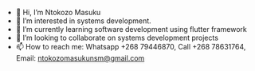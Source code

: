 - 👋 Hi, I’m Ntokozo Masuku
- 👀 I’m interested in systems development.
- 🌱 I’m currently learning software development using flutter framework
- 💞️ I’m looking to collaborate on systems development projects
- 📫 How to reach me: Whatsapp +268 79446870, Call +268 78631764, Email: ntokozomasukunsm@gmail.com

<!---
NtokozoNSM/NtokozoNSM is a ✨ special ✨ repository because its `README.md` (this file) appears on your GitHub profile.
You can click the Preview link to take a look at your changes.
--->
